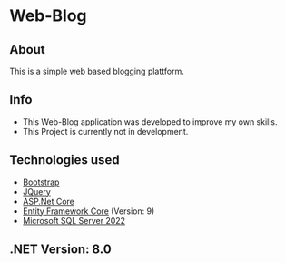 # Web-Blog
###

## About
This is a simple web based blogging plattform.

## Info
- This Web-Blog application was developed to improve my own skills.
- This Project is currently not in development.

## Technologies used
- [Bootstrap](https://getbootstrap.com/)
- [JQuery](https://jquery.com/)
- [ASP.Net Core](https://dotnet.microsoft.com/en-us/apps/aspnet)
- [Entity Framework Core](https://learn.microsoft.com/de-de/ef/core/) (Version: 9)
- [Microsoft SQL Server 2022](https://learn.microsoft.com/en-us/sql/?view=sql-server-ver16)

## .NET Version: 8.0
